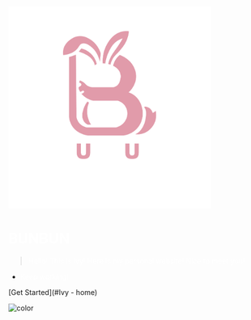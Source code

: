 <!-- _coverpage.md -->

<img src="https://raw.githubusercontent.com/2022015544/Ivy-yu/main/image/image/imagelogo-02.png" alt="LOGO" width="400" />

# <span style="color: white;">BUNBUN</span>

> <span style="color: white;">Hello! This is Ivy! Here is my personal website! Nice to meet you!</span>

- <span style="color: white;">Keep working!</span>

[Get Started](#Ivy - home)

<!-- 在Markdown文件中设置背景 -->

<!-- 设置背景颜色 -->
![color](#030e1b)
